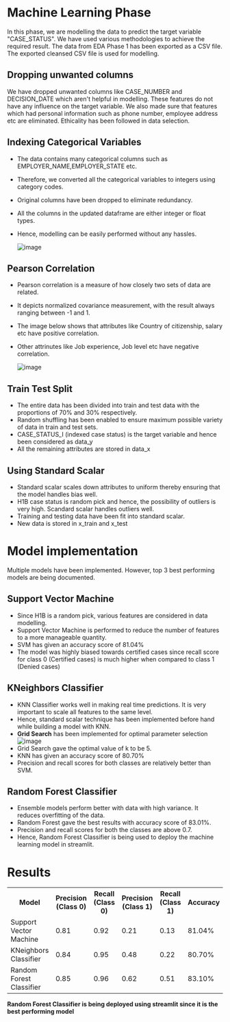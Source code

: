 # Machine Learning Phase

In this phase, we are modelling the data to predict the target variable "CASE_STATUS". We have used various methodologies to achieve the required result. The data from EDA Phase 1 has been exported as a CSV file. The exported cleansed CSV file is used for modelling. 

## Dropping unwanted columns

We have dropped unwanted columns like CASE_NUMBER and DECISION_DATE which aren't helpful in modelling. These features do not have any influence on the target variable. We also made sure that features which had personal information such as phone number, employee address etc are eliminated. Ethicality has been followed in data selection. 

## Indexing Categorical Variables

- The data contains many categorical columns such as EMPLOYER_NAME,EMPLOYER_STATE etc. 
- Therefore, we converted all the categorical variables to integers using category codes. 
- Original columns have been dropped to eliminate redundancy. 
- All the columns in the updated dataframe are either integer or float types.
- Hence, modelling can be easily performed without any hassles. 

  ![image](https://user-images.githubusercontent.com/93351186/164070872-bcc02265-58af-4ffa-bfd7-2174053a10b9.png)

## Pearson Correlation

- Pearson correlation is a measure of how closely two sets of data are related. 
- It depicts normalized covariance measurement, with the result always ranging between -1 and 1.
- The image below shows that attributes like Country of citizenship, salary etc have positive correlation.
- Other attrinutes like Job experience, Job level etc have negative correlation.

  ![image](https://user-images.githubusercontent.com/93351186/164072839-8ef91976-e490-43f3-8968-8bdb06aba2a8.png)

## Train Test Split

- The entire data has been divided into train and test data with the proportions of 70% and 30% respectively. 
- Random shuffling has been enabled to ensure maximum possible variety of data in train and test sets. 
- CASE_STATUS_I (indexed case status) is the target variable and hence been considered as data_y
- All the remaining attributes are stored in data_x

## Using Standard Scalar

- Standard scalar scales down attributes to uniform thereby ensuring that the model handles bias well. 
- H1B case status is random pick and hence, the possibility of outliers is very high. Scandard scalar handles outliers well. 
- Training and testing data have been fit into standard scalar. 
- New data is stored in x_train and x_test

# Model implementation

Multiple models have been implemented. However, top 3 best performing models are being documented. 

## Support Vector Machine

- Since H1B is a random pick, various features are considered in data modelling. 
- Support Vector Machine is performed to reduce the number of features to a more manageable quantity.
- SVM has given an accuracy score of 81.04%
- The model was highly biased towards certified cases since recall score for class 0 (Certified cases) is much higher when compared to class 1 (Denied cases)

## KNeighbors Classifier

- KNN Classifier works well in making real time predictions. It is very important to scale all features to the same level. 
- Hence, standard scalar technique has been implemented before hand while building a model with KNN.
- <b>Grid Search</b> has been implemented for optimal parameter selection
  ![image](https://user-images.githubusercontent.com/93356110/165654886-26a012fb-d41f-407b-ac12-1e2db78db221.png)
- Grid Search gave the optimal value of k to be 5.
- KNN has given an accuracy score of 80.70%
- Precision and recall scores for both classes are relatively better than SVM. 

## Random Forest Classifier

- Ensemble models perform better with data with high variance. It reduces overfitting of the data. 
- Random Forest gave the best results with accuracy score of 83.01%. 
- Precision and recall scores for both the classes are above 0.7. 
- Hence, Random Forest Classifier is being used to deploy the machine learning model in streamlit. 

# Results

<table>
  <tr>
    <th>Model</th>
    <th>Precision (Class 0)</th>
    <th>Recall (Class 0)</th>
    <th>Precision (Class 1)</th>
    <th>Recall (Class 1)</th>
    <th>Accuracy</th>
  </tr>
  <tr>
    <td>Support Vector Machine</td>
    <td>0.81</td>
    <td>0.92</td>
    <td>0.21</td>
    <td>0.13</td>
    <td>81.04%</td>
  </tr>
 
  <tr>
    <td>KNeighbors Classifier</td>
    <td>0.84</td>
    <td>0.95</td>
    <td>0.48</td>
    <td>0.22</td>
    <td>80.70%</td>
  </tr>
  
  <tr>
    <td>Random Forest Classifier</td>
    <td>0.85</td>
    <td>0.96</td>
    <td>0.62</td>
    <td>0.51</td>
    <td>83.10%</td>
  </tr>
  
</table>


<b> Random Forest Classifier is being deployed using streamlit since it is the best performing model </b>
